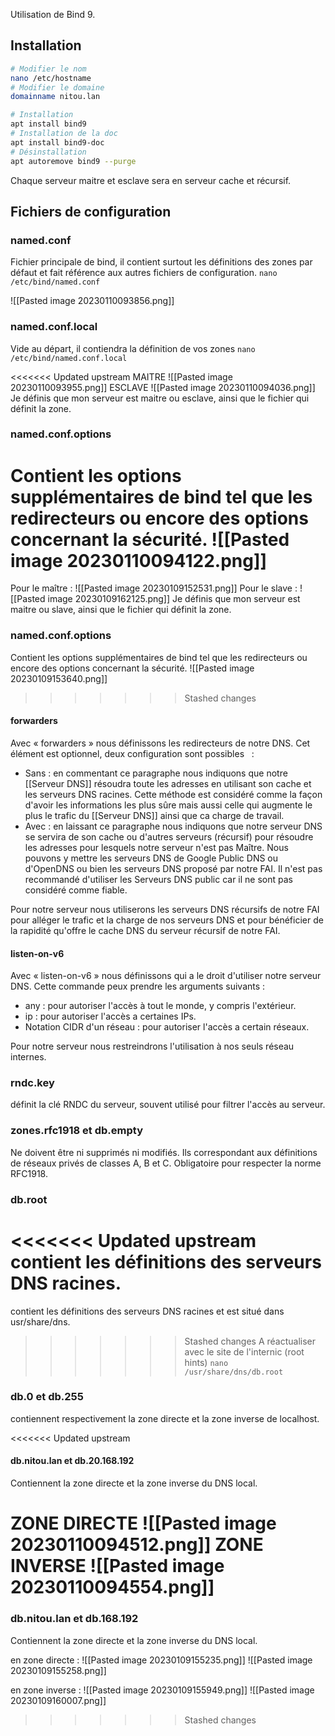 Utilisation de Bind 9.

## Installation

``` bash
# Modifier le nom
nano /etc/hostname
# Modifier le domaine
domainname nitou.lan
```

``` bash
# Installation
apt install bind9
# Installation de la doc
apt install bind9-doc
# Désinstallation
apt autoremove bind9 --purge
```

Chaque serveur maitre et esclave sera en serveur cache et récursif. 

## Fichiers de configuration

### named.conf
Fichier principale de bind, il contient surtout les définitions des zones par défaut et fait référence aux autres fichiers de configuration. 
`nano /etc/bind/named.conf`

![[Pasted image 20230110093856.png]]

### named.conf.local
Vide au départ, il contiendra la définition de vos zones
`nano /etc/bind/named.conf.local`

<<<<<<< Updated upstream
MAITRE
![[Pasted image 20230110093955.png]]
ESCLAVE
![[Pasted image 20230110094036.png]]
Je définis que mon serveur est maitre ou esclave, ainsi que le fichier qui définit la zone. 

### named.conf.options
Contient les options supplémentaires de bind tel que les redirecteurs ou encore des options concernant la sécurité.
![[Pasted image 20230110094122.png]]
=======
Pour le maître : 
![[Pasted image 20230109152531.png]]
Pour le slave : 
![[Pasted image 20230109162125.png]]
Je définis que mon serveur est maitre ou slave, ainsi que le fichier qui définit la zone. 

### named.conf.options
Contient les options supplémentaires de bind tel que les redirecteurs ou encore des options concernant la sécurité.
![[Pasted image 20230109153640.png]]
>>>>>>> Stashed changes

#### forwarders
Avec « forwarders » nous définissons les redirecteurs de notre DNS.
Cet élément est optionnel, deux configuration sont possibles   :
-   Sans : en commentant ce paragraphe nous indiquons que notre [[Serveur DNS]] résoudra toute les adresses en utilisant son cache et les serveurs DNS racines. Cette méthode est considéré comme la façon d'avoir les informations les plus sûre mais aussi celle qui augmente le plus le trafic du [[Serveur DNS]] ainsi que ca charge de travail.
-   Avec : en laissant ce paragraphe nous indiquons que notre serveur DNS se servira de son cache ou d'autres serveurs (récursif) pour résoudre les adresses pour lesquels notre serveur n'est pas Maître. Nous pouvons y mettre les serveurs DNS de Google Public DNS ou d'OpenDNS ou bien les serveurs DNS proposé par notre FAI. Il n'est pas recommandé d'utiliser les Serveurs DNS public car il ne sont pas considéré comme fiable.

Pour notre serveur nous utiliserons les serveurs DNS récursifs de notre FAI pour alléger le trafic et la charge de nos serveurs DNS et pour bénéficier de la rapidité qu'offre le cache DNS du serveur récursif de notre FAI.

#### listen-on-v6
Avec « listen-on-v6 » nous définissons qui a le droit d'utiliser notre serveur DNS.
Cette commande peux prendre les arguments suivants :
-   any : pour autoriser l'accès à tout le monde, y compris l'extérieur.
-   ip : pour autoriser l'accès a certaines IPs.
- Notation CIDR d'un réseau : pour autoriser l'accès a certain réseaux.

Pour notre serveur nous restreindrons l'utilisation à nos seuls réseau internes.

### rndc.key
définit la clé RNDC du serveur, souvent utilisé pour filtrer l'accès au serveur. 

### zones.rfc1918 et db.empty
Ne doivent être ni supprimés ni modifiés.
Ils correspondant aux définitions de réseaux privés de classes A, B et C. 
Obligatoire pour respecter la norme RFC1918.

### db.root
<<<<<<< Updated upstream
contient les définitions des serveurs DNS racines.
=======
contient les définitions des serveurs DNS racines et est situé dans usr/share/dns.
>>>>>>> Stashed changes
A réactualiser avec le site de l'internic (root hints)
`nano /usr/share/dns/db.root`

### db.0 et db.255
contiennent respectivement la zone directe et la zone inverse de localhost.

<<<<<<< Updated upstream
#### db.nitou.lan et db.20.168.192
Contiennent la zone directe et la zone inverse du DNS local.

ZONE DIRECTE
![[Pasted image 20230110094512.png]]
ZONE INVERSE
![[Pasted image 20230110094554.png]]
=======
### db.nitou.lan et db.168.192
Contiennent la zone directe et la zone inverse du DNS local.

en zone directe : 
![[Pasted image 20230109155235.png]]
![[Pasted image 20230109155258.png]]

en zone inverse : 
![[Pasted image 20230109155949.png]]
![[Pasted image 20230109160007.png]]

>>>>>>> Stashed changes
